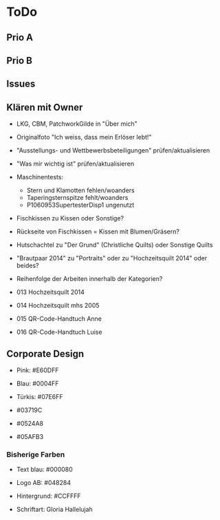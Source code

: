 # ToDo

## Prio A

## Prio B

## Issues

## Klären mit Owner

- LKG, CBM, PatchworkGilde in "Über mich"
- Originalfoto "Ich weiss, dass mein Erlöser lebt!"
- "Ausstellungs- und Wettbewerbsbeteiligungen" prüfen/aktualisieren
- "Was mir wichtig ist" prüfen/aktualisieren
- Maschinentests:
  - Stern und Klamotten fehlen/woanders
  - Taperingsternspitze fehlt/woanders
  - P1060953SupertesterDisp1 ungenutzt
- Fischkissen zu Kissen oder Sonstige?
- Rückseite von Fischkissen = Kissen mit Blumen/Gräsern?
- Hutschachtel zu "Der Grund" (Christliche Quilts) oder Sonstige Quilts
- "Brautpaar 2014" zu "Portraits" oder zu "Hochzeitsquilt 2014" oder beides?
- Reihenfolge der Arbeiten innerhalb der Kategorien?

- 013 Hochzeitsquilt 2014
- 014 Hochzeitsquilt mhs 2005
- 015 QR-Code-Handtuch Anne
- 016 QR-Code-Handtuch Luise

## Corporate Design

- Pink: #E60DFF
- Blau: #0004FF
- Türkis: #07E6FF

- #03719C
- #0524A8
- #05AFB3

### Bisherige Farben

- Text blau: #000080
- Logo AB: #048284
- Hintergrund: #CCFFFF

- Schriftart: Gloria Hallelujah
